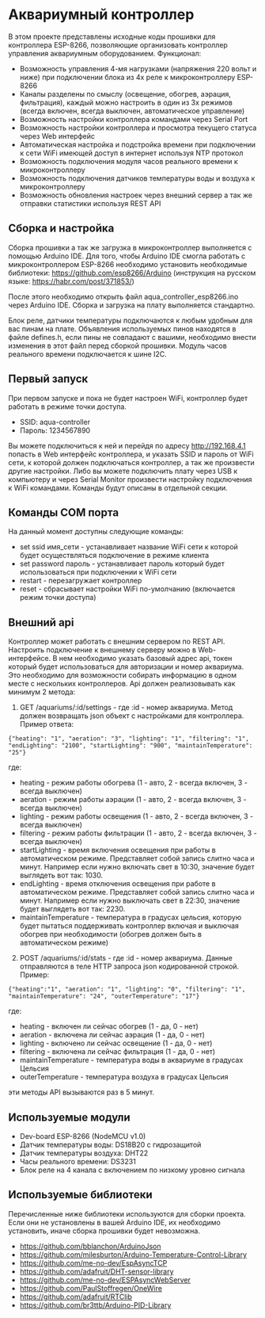 Аквариумный контроллер
======================

В этом проекте представлены исходные коды прошивки для контроллера ESP-8266, позволяющие
организовать контроллер управления аквариумным оборудованием. Функционал:
 * Возможность управления 4-мя нагрузками (напряжения 220 вольт и ниже) при подключении блока из 4х реле
 к микроконтроллеру ESP-8266 
 * Каналы разделены по смыслу (освещение, обогрев, аэрация, фильтрация), каждый можно настроить
 в один из 3х режимов (всегда включен, всегда выключен, автоматическое управление)
 * Возможность настройки контроллера командами через Serial Port
 * Возможность настройки контроллера и просмотра текущего статуса через Web интерфейс
 * Автоматическая настройка и подстройка времени при подключении к сети WiFi имеющей доступ в интернет используя
 NTP протокол
 * Возможность подключения модуля часов реального времени к микроконтроллеру
 * Возможность подключения датчиков температуры воды и воздуха к микроконтроллеру
 * Возможность обновления настроек через внешний сервер а так же отправки статистики используя REST API
 
Сборка и настройка
---
Сборка прошивки а так же загрузка в микроконтроллер выполняется с помощью Arduino IDE.
Для того, чтобы Arduino IDE смогла работать с микроконтроллером ESP-8266 необходимо установить
необходимые библиотеки: https://github.com/esp8266/Arduino (инструкция на русском языке: https://habr.com/post/371853/)
  
После этого необходимо открыть файл aqua_controller_esp8266.ino через Arduino IDE. Сборка и загрузка на плату
выполняется стандартно.

Блок реле, датчики температуры подключаются к любым удобным для вас пинам на плате. Объявления
используемых пинов находятся в файле defines.h, если пины не совпадают с вашими, необходимо внести
изменения в этот файл перед сборкой прошивки. Модуль часов реального времени подключается к
шине I2C.

Первый запуск
---
При первом запуске и пока не будет настроен WiFi, контроллер будет работать в режиме точки доступа.
 * SSID: aqua-controller
 * Пароль: 1234567890
 
Вы можете подключиться к ней и перейдя по адресу http://192.168.4.1 попасть в Web интерфейс
контроллера, и указать SSID и пароль от WiFi сети, к которой должен подключаться контроллер, а так же
произвести другие настройки. Либо вы можете подключить плату через USB к компьютеру и через Serial Monitor
произвести настройку подключения к WiFi командами. Команды будут описаны в отдельной секции.

Команды COM порта
---
На данный момент доступны следующие команды:
 * set ssid имя_сети - устанавливает название WiFi сети к которой будет осуществляться подключение
 в режиме клиента
 * set password пароль - устанавливает пароль который будет использоваться при подключении к WiFi
 сети
 * restart - перезагружает контроллер
 * reset - сбрасывает настройки WiFi по-умолчанию (включается режим точки доступа)
 
Внешний api
---
Контроллер может работать с внешним сервером по REST API. Настроить подключение к внешнему
серверу можно в Web-интерфейсе. В нем необходимо указать базовый адрес api, токен
который будет использоваться для авторизации и номер аквариума. Это необходимо для возможности
собирать информацию в одном месте с нескольких контроллеров. Api должен реализовывать как минимум
2 метода:
1. GET /aquariums/:id/settings - где :id - номер аквариума. Метод должен возвращать
json объект с настройками для контроллера. Пример ответа:
```
{"heating": "1", "aeration": "3", "lighting": "1", "filtering": "1", "endLighting": "2100", "startLighting": "900", "maintainTemperature": "25"}
```
где:
 * heating - режим работы обогрева (1 - авто, 2 - всегда включен, 3 - всегда выключен)
 * aeration - режим работы аэрации (1 - авто, 2 - всегда включен, 3 - всегда выключен)
 * lighting - режим работы освещения (1 - авто, 2 - всегда включен, 3 - всегда выключен)
 * filtering - режим работы фильтрации (1 - авто, 2 - всегда включен, 3 - всегда выключен)
 * startLighting - время включения освещения при работы в автоматическом режиме. Представляет собой
 запись слитно часа и минут. Например если нужно включать свет в 10:30, значение будет
 выглядеть вот так: 1030.
 * endLighting - время отключения освещения при работе в автоматическом режиме. Представляет собой
 запись слитно часа и минут. Например если нужно выключать свет в 22:30, значение будет
 выглядеть вот так: 2230.
 * maintainTemperature - температура в градусах цельсия, которую будет пытаться поддерживать
 контроллер включая и выключая обогрев при необходимости (обогрев должен быть в автоматическом режиме)
2. POST /aquariums/:id/stats - где :id - номер аквариума. Данные отправляются в теле HTTP запроса
json кодированной строкой. Пример:
```
{"heating":"1", "aeration": "1", "lighting": "0", "filtering": "1", "maintainTemperature": "24", "outerTemperature": "17"}
```
где:
 * heating - включен ли сейчас обогрев (1 - да, 0 - нет)
 * aeration - включена ли сейчас аэрация (1 - да, 0 - нет)
 * lighting - включено ли сейчас освещение (1 - да, 0 - нет)
 * filtering - включена ли сейчас фильтрация (1 - да, 0 - нет)
 * maintainTemperature - температура воды в аквариуме в градусах Цельсия
 * outerTemperature - температура воздуха в градусах Цельсия
 
эти методы API вызываются раз в 5 минут.

Используемые модули
---
 * Dev-board ESP-8266 (NodeMCU v1.0)
 * Датчик температуры воды: DS18B20 с гидрозащитой
 * Датчик температуры воздуха: DHT22
 * Часы реального времени: DS3231
 * Блок реле на 4 канала с включением по низкому уровню сигнала
 
Используемые библиотеки
---
Перечисленные ниже библиотеки используются для сборки проекта. Если они не установлены
в вашей Arduino IDE, их необходимо установить, иначе сборка прошивки будет невозможна.
 * https://github.com/bblanchon/ArduinoJson
 * https://github.com/milesburton/Arduino-Temperature-Control-Library
 * https://github.com/me-no-dev/EspAsyncTCP
 * https://github.com/adafruit/DHT-sensor-library
 * https://github.com/me-no-dev/ESPAsyncWebServer
 * https://github.com/PaulStoffregen/OneWire
 * https://github.com/adafruit/RTClib
 * https://github.com/br3ttb/Arduino-PID-Library
 
